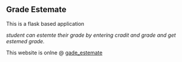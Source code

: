 ## Grade Estemate
This is a flask based application 


 *student can estemte their grade by entering cradit and grade
 and get estemed grade.*
 
 This website is onlne @ [gade_estemate](http://grade.pythonanywhere.com/)
